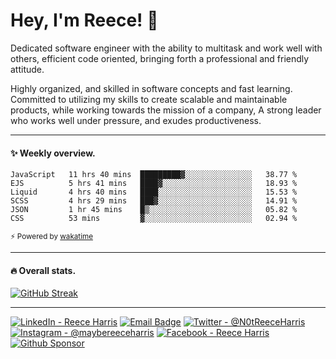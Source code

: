 
# Hey, I'm Reece! 👋
<p>Dedicated software engineer with the ability to multitask and work well with others, efficient code oriented, bringing forth a professional and friendly attitude.</p>
<p>Highly organized, and skilled in software concepts and fast learning. Committed to utilizing my skills to create scalable and maintainable products, while working towards the mission of a company, A strong leader who works well under pressure, and exudes productiveness.</p>

---

#### ✨ Weekly overview.
<!--START_SECTION:waka-->
```text
JavaScript   11 hrs 40 mins  █████████▓░░░░░░░░░░░░░░░   38.77 %
EJS          5 hrs 41 mins   ████▓░░░░░░░░░░░░░░░░░░░░   18.93 %
Liquid       4 hrs 40 mins   ████░░░░░░░░░░░░░░░░░░░░░   15.53 %
SCSS         4 hrs 29 mins   ███▓░░░░░░░░░░░░░░░░░░░░░   14.91 %
JSON         1 hr 45 mins    █▒░░░░░░░░░░░░░░░░░░░░░░░   05.82 %
CSS          53 mins         ▓░░░░░░░░░░░░░░░░░░░░░░░░   02.94 %
```
<!--END_SECTION:waka-->
<sub>⚡ Powered by [wakatime](https://wakatime.com/)</sub>

---

#### 🔥 Overall stats.

[![GitHub Streak](https://github-readme-streak-stats.herokuapp.com?user=NotReeceHarris&hide_border=true&background=FFFFFF)](https://git.io/streak-stats)

---

[![LinkedIn - Reece Harris](https://img.shields.io/badge/LinkedIn-0077B5?style=for-the-badge&logo=linkedin&logoColor=white)](https://www.linkedin.com/in/notreeceharris)
[![Email Badge](https://img.shields.io/badge/Email-D14836?style=for-the-badge&logoColor=white)](mailto:reeceharris@email.com)
[![Twitter - @N0tReeceHarris](https://img.shields.io/badge/Twitter-1DA1F2?style=for-the-badge&logo=twitter&logoColor=white)](https://twitter.com/N0tReeceHarris)
[![Instagram - @maybereeceharris](https://img.shields.io/badge/Instagram-E4405F?style=for-the-badge&logo=instagram&logoColor=white )](https://www.instagram.com/maybereeceharris)
[![Facebook - Reece Harris](https://img.shields.io/badge/Facebook-1877F2?style=for-the-badge&logo=facebook&logoColor=white)](https://www.facebook.com/reece.harris.754)
[![Github Sponsor](https://img.shields.io/badge/Sponsor-ca5d9e?style=for-the-badge&logo=github&logoColor=white)](https://github.com/sponsors/NotReeceHarris)
